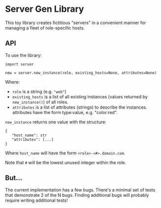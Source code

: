 # Server Gen Library

This toy library creates fictitious "servers" in a convenient manner for managing a fleet of role-specific hosts.

## API

To use the library:
```
import server

new = server.new_instance(role, existing_hosts=None, attributes=None)
```

Where:
 - `role` is a string (e.g. `"web"`)
 - `existing_hosts` is a list of all existing instances (values returned by
   `new_instance()`) of all roles.
 - `attributes` is a list of attributes (strings) to describe the instances.
   attributes have the form type:value, e.g. "color:red".

 `new_instance` returns one value with the structure:
 ```
{
    "host_name": str
    "attributes": [...]
}
 ```

 Where `host_name` will have the form `<role>-<#>.domain.com`.

 Note that `#` will be the lowest unused integer within the role.

## But...
The current implementation has a few bugs. There's a minimal set of tests that demonstrate 2 of the N bugs. Finding additional bugs will probably require writing additional tests!
